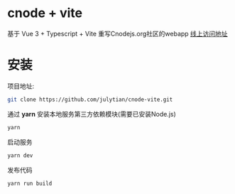 # cnode + vite

基于 Vue 3 + Typescript + Vite  重写Cnodejs.org社区的webapp [线上访问地址](https://julytian.github.io/cnode-vite)

# 安装

项目地址: 

```bash
git clone https://github.com/julytian/cnode-vite.git
```

通过 **yarn** 安装本地服务第三方依赖模块(需要已安装Node.js)

```bash
yarn
```

启动服务

```bash
yarn dev
```

发布代码

```bash
yarn run build
```